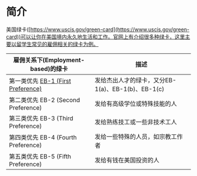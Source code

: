 # 简介
美国绿卡([https://www.uscis.gov/green-card](https://www.uscis.gov/green-card))可以让你在美国境内永久地生活和工作。官网上有介绍很多种绿卡，这里主要以留学生常见的雇佣相关的绿卡为例。

雇佣关系下(Employment-based)的绿卡 | 描述
------------ | -------------
第一类优先 [EB-1 (First Preference)](EB-1.md)  | 发给杰出人才的绿卡，又分EB-1(a)、EB-1(b)、EB-1(c)
第二类优先 EB-2 (Second Preference) | 发给有高级学位或特殊技能的人
第三类优先 EB-3 (Third Preference)  | 发给熟练技工或一些非技术工人
第四类优先 EB-4 (Fourth Preference) | 发给一些特殊的人员，如宗教工作者
第五类优先 EB-5 (Fifth Preference)  | 发给有钱在美国投资的人


